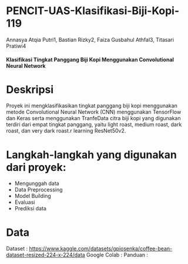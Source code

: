 # PENCIT-UAS-Klasifikasi-Biji-Kopi-119

Annasya Atqia Putri1, Bastian Rizky2, Faiza Gusbahul Athfal3, Titasari Pratiwi4

#### Klasifikasi Tingkat Panggang Biji Kopi Menggunakan Convolutional Neural Network

# Deskripsi
Proyek ini mengklasifikasikan tingkat panggang biji kopi menggunakan metode Convolutional Neural Network (CNN) menggunakan TensorFlow dan Keras serta menggunakan TranfeData citra biji kopi yang digunakan terdiri dari empat tingkat panggang, yaitu light roast, medium roast, dark roast, dan very dark roast.r learning ResNet50v2.

# Langkah-langkah yang digunakan dari proyek:
* Mengunggah data
* Data Preprocessing
* Model Building
* Evaluasi
* Prediksi data

# Data
Dataset : https://www.kaggle.com/datasets/gpiosenka/coffee-bean-dataset-resized-224-x-224/data
Google Colab :
Panduan :

